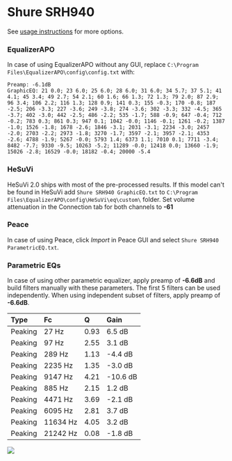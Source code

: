 # Shure SRH940
See [usage instructions](https://github.com/jaakkopasanen/AutoEq#usage) for more options.

### EqualizerAPO
In case of using EqualizerAPO without any GUI, replace `C:\Program Files\EqualizerAPO\config\config.txt`
with:
```
Preamp: -6.1dB
GraphicEQ: 21 0.0; 23 6.0; 25 6.0; 28 6.0; 31 6.0; 34 5.7; 37 5.1; 41 4.1; 45 3.4; 49 2.7; 54 2.1; 60 1.6; 66 1.3; 72 1.3; 79 2.0; 87 2.9; 96 3.4; 106 2.2; 116 1.3; 128 0.9; 141 0.3; 155 -0.3; 170 -0.8; 187 -2.5; 206 -3.3; 227 -3.6; 249 -3.8; 274 -3.6; 302 -3.3; 332 -4.5; 365 -3.7; 402 -3.0; 442 -2.5; 486 -2.2; 535 -1.7; 588 -0.9; 647 -0.4; 712 -0.2; 783 0.3; 861 0.3; 947 0.1; 1042 -0.0; 1146 -0.1; 1261 -0.2; 1387 -1.0; 1526 -1.8; 1678 -2.6; 1846 -3.1; 2031 -3.1; 2234 -3.0; 2457 -2.0; 2703 -2.2; 2973 -1.8; 3270 -1.7; 3597 -2.1; 3957 -2.1; 4353 -2.6; 4788 -1.9; 5267 -0.0; 5793 1.4; 6373 1.1; 7010 0.1; 7711 -3.4; 8482 -7.7; 9330 -9.5; 10263 -5.2; 11289 -0.0; 12418 0.0; 13660 -1.9; 15026 -2.8; 16529 -0.0; 18182 -0.4; 20000 -5.4
```

### HeSuVi
HeSuVi 2.0 ships with most of the pre-processed results. If this model can't be found in HeSuVi add
`Shure SRH940 GraphicEQ.txt` to `C:\Program Files\EqualizerAPO\config\HeSuVi\eq\custom\` folder.
Set volume attenuation in the Connection tab for both channels to **-61**

### Peace
In case of using Peace, click *Import* in Peace GUI and select `Shure SRH940 ParametricEQ.txt`.

### Parametric EQs
In case of using other parametric equalizer, apply preamp of **-6.6dB** and build filters manually
with these parameters. The first 5 filters can be used independently.
When using independent subset of filters, apply preamp of **-6.6dB**.

| Type    | Fc       |    Q | Gain     |
|:--------|:---------|:-----|:---------|
| Peaking | 27 Hz    | 0.93 | 6.5 dB   |
| Peaking | 97 Hz    | 2.55 | 3.1 dB   |
| Peaking | 289 Hz   | 1.13 | -4.4 dB  |
| Peaking | 2235 Hz  | 1.35 | -3.0 dB  |
| Peaking | 9147 Hz  | 4.21 | -10.6 dB |
| Peaking | 885 Hz   | 2.15 | 1.2 dB   |
| Peaking | 4471 Hz  | 3.69 | -2.1 dB  |
| Peaking | 6095 Hz  | 2.81 | 3.7 dB   |
| Peaking | 11634 Hz | 4.05 | 3.2 dB   |
| Peaking | 21242 Hz | 0.08 | -1.8 dB  |

![](https://raw.githubusercontent.com/jaakkopasanen/AutoEq/master/results/innerfidelity/sbaf-serious/Shure%20SRH940/Shure%20SRH940.png)